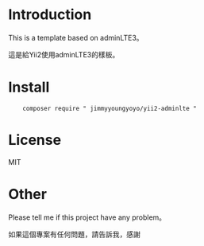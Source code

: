 # Introduction
This is a template based on adminLTE3。

這是給Yii2使用adminLTE3的樣板。

# Install 
```
    composer require " jimmyyoungyoyo/yii2-adminlte "
```

# License
MIT

# Other
Please tell me if this project have any problem。

如果這個專案有任何問題，請告訴我，感謝
